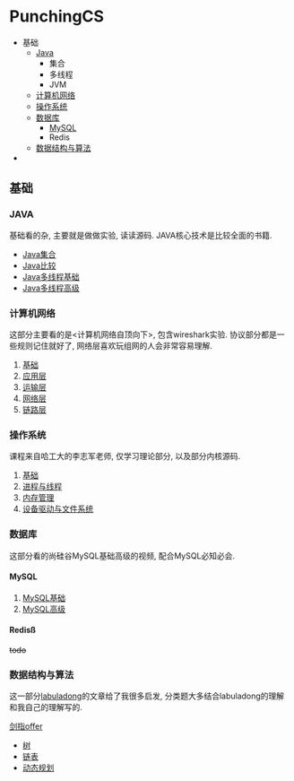 # PunchingCS
- 基础
  - [Java](#Java)
    - 集合 
    - 多线程
    - JVM 
  - [计算机网络](#计算机网络)
  - [操作系统](#操作系统)
  - [数据库](#数据库)
    - [MySQL](#MySQL)
    - Redis 
  - [数据结构与算法](#数据结构与算法)
- 

## 基础
### JAVA
基础看的杂, 主要就是做做实验, 读读源码. JAVA核心技术是比较全面的书籍.
- [Java集合](https://huanruiz.github.io/post/)
- [Java比较](https://huanruiz.github.io/post/java/1_Java%E5%A6%82%E4%BD%95%E8%87%AA%E5%AE%9A%E4%B9%89%E6%8E%92%E5%BA%8F/)
- [Java多线程基础](https://huanruiz.github.io/post/java/2_Java%E5%A4%9A%E7%BA%BF%E7%A8%8B%E5%9F%BA%E7%A1%80/)
- [Java多线程高级](https://huanruiz.github.io/post/java/3_Java%E5%A4%9A%E7%BA%BF%E7%A8%8B%E9%AB%98%E7%BA%A7/)

### 计算机网络
这部分主要看的是<计算机网络自顶向下>, 包含wireshark实验. 协议部分都是一些规则记住就好了, 网络层喜欢玩组网的人会非常容易理解.
1. [基础](https://huanruiz.github.io/post/csbase/5_%E8%AE%A1%E7%AE%97%E6%9C%BA%E7%BD%91%E7%BB%9C/)
2. [应用层](https://huanruiz.github.io/post/csbase/6_%E8%AE%A1%E7%AE%97%E6%9C%BA%E7%BD%91%E7%BB%9C-%E5%BA%94%E7%94%A8%E5%B1%82/)
3. [运输层](https://huanruiz.github.io/post/csbase/7_%E8%AE%A1%E7%AE%97%E6%9C%BA%E7%BD%91%E7%BB%9C-%E8%BF%90%E8%BE%93%E5%B1%82/)
4. [网络层](https://huanruiz.github.io/post/csbase/8_%E8%AE%A1%E7%AE%97%E6%9C%BA%E7%BD%91%E7%BB%9C-%E7%BD%91%E7%BB%9C%E5%B1%82/)
5. [链路层](https://huanruiz.github.io/post/csbase/9_%E8%AE%A1%E7%AE%97%E6%9C%BA%E7%BD%91%E7%BB%9C-%E9%93%BE%E8%B7%AF%E5%B1%82/)

### 操作系统
课程来自哈工大的李志军老师, 仅学习理论部分, 以及部分内核源码.
1. [基础](https://huanruiz.github.io/post/csbase/1_%E6%93%8D%E4%BD%9C%E7%B3%BB%E7%BB%9F/)
2. [进程与线程](https://huanruiz.github.io/post/csbase/2_%E6%93%8D%E4%BD%9C%E7%B3%BB%E7%BB%9F-%E8%BF%9B%E7%A8%8B%E4%B8%8E%E7%BA%BF%E7%A8%8B/)
3. [内存管理](https://huanruiz.github.io/post/csbase/3_%E6%93%8D%E4%BD%9C%E7%B3%BB%E7%BB%9F-%E5%86%85%E5%AD%98%E7%AE%A1%E7%90%86/)
4. [设备驱动与文件系统](https://huanruiz.github.io/post/csbase/4_%E6%93%8D%E4%BD%9C%E7%B3%BB%E7%BB%9F-%E8%AE%BE%E5%A4%87%E9%A9%B1%E5%8A%A8%E4%B8%8E%E6%96%87%E4%BB%B6%E7%B3%BB%E7%BB%9F/)

### 数据库
这部分看的尚硅谷MySQL基础高级的视频, 配合MySQL必知必会.

#### MySQL
1. [MySQL基础](https://huanruiz.github.io/post/database/1_MySQL%E5%9F%BA%E7%A1%80/)
2. [MySQL高级](https://huanruiz.github.io/post/database/2_MySQL%E9%AB%98%E7%BA%A7/)

#### Redisß
~~todo~~

### 数据结构与算法
这一部分[labuladong](https://mp.weixin.qq.com/s/AWsL7G89RtaHyHjRPNJENA)的文章给了我很多启发, 分类题大多结合labuladong的理解和我自己的理解写的. 

[剑指offer](https://huanruiz.github.io/post/datastructure_algorithm/1_%E5%89%91%E6%8C%87offer/)

- [树](https://huanruiz.github.io/post/datastructure_algorithm/3_%E6%A0%91/)
- [链表](https://huanruiz.github.io/post/datastructure_algorithm/3_%E6%A0%91/)
- [动态规划](https://huanruiz.github.io/post/datastructure_algorithm/5_%E5%8A%A8%E6%80%81%E8%A7%84%E5%88%92/)